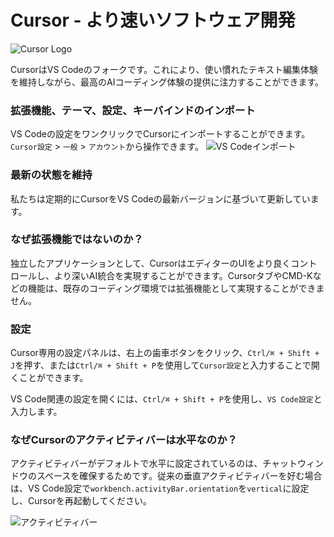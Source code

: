 # Cursor - より速いソフトウェア開発

![Cursor Logo](https://mintlify.s3-us-west-1.amazonaws.com/cursor/images/logo/app-logo.svg)

CursorはVS Codeのフォークです。これにより、使い慣れたテキスト編集体験を維持しながら、最高のAIコーディング体験の提供に注力することができます。

### 拡張機能、テーマ、設定、キーバインドのインポート

VS Codeの設定をワンクリックでCursorにインポートすることができます。`Cursor設定` > `一般` > `アカウント`から操作できます。
![VS Codeインポート](https://mintlify.s3-us-west-1.amazonaws.com/cursor/images/get-started/vscode-import.png)

### 最新の状態を維持

私たちは定期的にCursorをVS Codeの最新バージョンに基づいて更新しています。

### なぜ拡張機能ではないのか？

独立したアプリケーションとして、CursorはエディターのUIをより良くコントロールし、より深いAI統合を実現することができます。CursorタブやCMD-Kなどの機能は、既存のコーディング環境では拡張機能として実現することができません。

### 設定

Cursor専用の設定パネルは、右上の歯車ボタンをクリック、`Ctrl/⌘ + Shift + J`を押す、または`Ctrl/⌘ + Shift + P`を使用して`Cursor設定`と入力することで開くことができます。

VS Code関連の設定を開くには、`Ctrl/⌘ + Shift + P`を使用し、`VS Code設定`と入力します。

### なぜCursorのアクティビティバーは水平なのか？

アクティビティバーがデフォルトで水平に設定されているのは、チャットウィンドウのスペースを確保するためです。従来の垂直アクティビティバーを好む場合は、VS Code設定で`workbench.activityBar.orientation`を`vertical`に設定し、Cursorを再起動してください。

![アクティビティバー](https://mintlify.s3-us-west-1.amazonaws.com/cursor/images/get-started/activity-bar.png)
